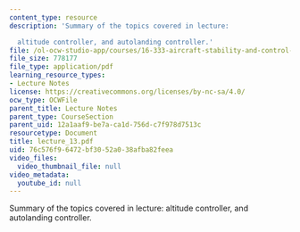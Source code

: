 ```yaml
---
content_type: resource
description: 'Summary of the topics covered in lecture:

  altitude controller, and autolanding controller.'
file: /ol-ocw-studio-app/courses/16-333-aircraft-stability-and-control-fall-2004/76c576f96472bf3052a038afba82feea_lecture_13.pdf
file_size: 778177
file_type: application/pdf
learning_resource_types:
- Lecture Notes
license: https://creativecommons.org/licenses/by-nc-sa/4.0/
ocw_type: OCWFile
parent_title: Lecture Notes
parent_type: CourseSection
parent_uid: 12a1aaf9-be7a-ca1d-756d-c7f978d7513c
resourcetype: Document
title: lecture_13.pdf
uid: 76c576f9-6472-bf30-52a0-38afba82feea
video_files:
  video_thumbnail_file: null
video_metadata:
  youtube_id: null
---
```

Summary of the topics covered in lecture:
altitude controller, and autolanding controller.
